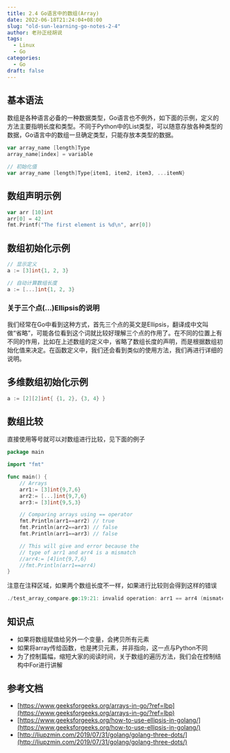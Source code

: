 ```yaml
---
title: 2.4 Go语言中的数组(Array)
date: 2022-06-18T21:24:04+08:00
slug: "old-sun-learning-go-notes-2-4"
author: 老孙正经胡说
tags:
  - Linux
  - Go
categories:
  - Go
draft: false
---
```


## 基本语法

数组是各种语言必备的一种数据类型，Go语言也不例外，如下面的示例，定义的方法主要指明长度和类型。不同于Python中的List类型，可以随意存放各种类型的数据，Go语言中的数组一旦确定类型，只能存放本类型的数据。

```go
var array_name [length]Type
array_name[index] = variable

// 初始化值
var array_name [length]Type{item1, item2, item3, ...itemN}
```

## 数组声明示例

```go
var arr [10]int
arr[0] = 42
fmt.Printf("The first element is %d\n", arr[0])
```

## 数组初始化示例

```go
// 显示定义
a := [3]int{1, 2, 3}

// 自动计算数组长度
a := [...]int{1, 2, 3}
```

### 关于三个点(...)Ellipsis的说明

我们经常在Go中看到这种方式，首先三个点的英文是Ellipsis，翻译成中文叫做“省略”，可能各位看到这个词就比较好理解三个点的作用了。在不同的位置上有不同的作用，比如在上述数组的定义中，省略了数组长度的声明，而是根据数组初始化值来决定。在函数定义中，我们还会看到类似的使用方法，我们再进行详细的说明。

## 多维数组初始化示例

```go
a := [2][2]int{ {1, 2}, {3, 4} }
```

## 数组比较

直接使用等号就可以对数组进行比较，见下面的例子

```go
package main

import "fmt"

func main() {
    // Arrays
    arr1:= [3]int{9,7,6}
    arr2:= [...]int{9,7,6}
    arr3:= [3]int{9,5,3}

    // Comparing arrays using == operator
    fmt.Println(arr1==arr2) // true
    fmt.Println(arr2==arr3) // false
    fmt.Println(arr1==arr3) // false

    // This will give and error because the
    // type of arr1 and arr4 is a mismatch
    //arr4:= [4]int{9,7,6}
    //fmt.Println(arr1==arr4)
}
```

注意在注释区域，如果两个数组长度不一样，如果进行比较则会得到这样的错误

```go
./test_array_compare.go:19:21: invalid operation: arr1 == arr4 (mismatched types [3]int and [4]int)
```

## 知识点

- 如果将数组赋值给另外一个变量，会拷贝所有元素
- 如果将array传给函数，也是拷贝元素，并非指向，这一点与Python不同
- 为了控制篇幅，缩短大家的阅读时间，关于数组的遍历方法，我们会在控制结构中For进行讲解

## 参考文档

- [https://www.geeksforgeeks.org/arrays-in-go/?ref=lbp](https://www.geeksforgeeks.org/arrays-in-go/?ref=lbp)
- [https://www.geeksforgeeks.org/how-to-use-ellipsis-in-golang/](https://www.geeksforgeeks.org/how-to-use-ellipsis-in-golang/)
- [http://liupzmin.com/2019/07/31/golang/golang-three-dots/](http://liupzmin.com/2019/07/31/golang/golang-three-dots/)